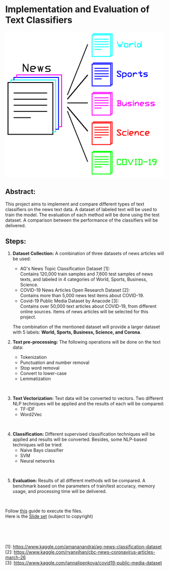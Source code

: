 # Implementation and Evaluation of Text Classifiers

![alt text](https://github.com/amirhpd/text_classifier/blob/master/graphs/cls1.png "Classifier")

## Abstract:
This project aims to implement and compare different types of text classifiers on the news text data. A dataset of labeled text will be used to train the model. The evaluation of each method will be done using the test dataset. A comparison between the performance of the classifiers will be delivered.

## Steps:
1. **Dataset Collection:** A combination of three datasets of news articles will be used:
    * AG's News Topic Classification Dataset [1]: <br />
    Contains 120,000 train samples and 7,600 test samples of news texts, and labeled in 4 categories of World, Sports, Business, Science.
    * COVID-19 News Articles Open Research Dataset [2]: <br />
    Contains more than 5,000 news test items about COVID-19.
    * Covid-19 Public Media Dataset by Anacode [3]:  <br />
    Contains over 50,000 text articles about COVID-19, from different online sources. Items of news articles will be selected for this project.

    The combination of the mentioned dataset will provide a larger dataset with 5 labels:  **World, Sports, Business, Science, and Corona**.

2. **Text pre-processing:** The following operations will be done on the text data:
    * Tokenization
    * Punctuation and number removal
    * Stop word removal
    * Convert to lower-case
    * Lemmatization

<br />

3. **Text Vectorization:** Text data will be converted to vectors. Two different NLP techniques will be applied and the results of each will be compared:
    * TF-IDF
    * Word2Vec

<br />

4. **Classification:** Different supervised classification techniques will be applied and results will be converted. Besides, some NLP-based techniques will be tried:
    * Naive Bays classifier
    * SVM
    * Neural networks

<br />

5. **Evaluation:** Results of all different methods will be compared. A benchmark based on the parameters of train/test accuracy, memory usage, and processing time will be delivered.

<br />

Follow [this](execute.md) guide to execute the files.<br />
Here is the [Slide set](Implementation%20and%20Evaluation%20of%20Text%20Classifiers.pdf) (subject to copyright)

<br />
<br />
<br />

\[1]: https://www.kaggle.com/amananandrai/ag-news-classification-dataset <br />
\[2]: https://www.kaggle.com/ryanxjhan/cbc-news-coronavirus-articles-march-26 <br />
\[3]: https://www.kaggle.com/jannalipenkova/covid19-public-media-dataset <br />
